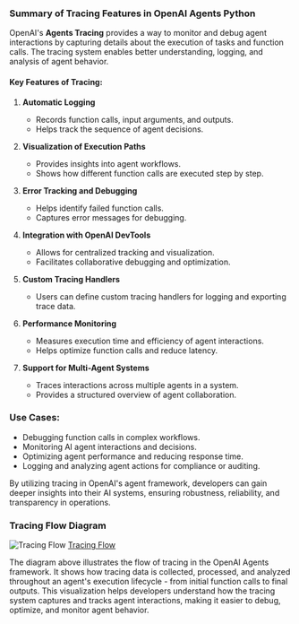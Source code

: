 ### Summary of Tracing Features in OpenAI Agents Python

OpenAI's **Agents Tracing** provides a way to monitor and debug agent interactions by capturing details about the execution of tasks and function calls. The tracing system enables better understanding, logging, and analysis of agent behavior.

#### **Key Features of Tracing:**
1. **Automatic Logging**  
   - Records function calls, input arguments, and outputs.
   - Helps track the sequence of agent decisions.

2. **Visualization of Execution Paths**  
   - Provides insights into agent workflows.
   - Shows how different function calls are executed step by step.

3. **Error Tracking and Debugging**  
   - Helps identify failed function calls.
   - Captures error messages for debugging.

4. **Integration with OpenAI DevTools**  
   - Allows for centralized tracking and visualization.
   - Facilitates collaborative debugging and optimization.

5. **Custom Tracing Handlers**  
   - Users can define custom tracing handlers for logging and exporting trace data.

6. **Performance Monitoring**  
   - Measures execution time and efficiency of agent interactions.
   - Helps optimize function calls and reduce latency.

7. **Support for Multi-Agent Systems**  
   - Traces interactions across multiple agents in a system.
   - Provides a structured overview of agent collaboration.

### **Use Cases:**
- Debugging function calls in complex workflows.
- Monitoring AI agent interactions and decisions.
- Optimizing agent performance and reducing response time.
- Logging and analyzing agent actions for compliance or auditing.

By utilizing tracing in OpenAI's agent framework, developers can gain deeper insights into their AI systems, ensuring robustness, reliability, and transparency in operations.

### **Tracing Flow Diagram**
![Tracing Flow](tracing_flow.png)
[Tracing Flow](tracing_flow.pdf)

The diagram above illustrates the flow of tracing in the OpenAI Agents framework. It shows how tracing data is collected, processed, and analyzed throughout an agent's execution lifecycle - from initial function calls to final outputs. This visualization helps developers understand how the tracing system captures and tracks agent interactions, making it easier to debug, optimize, and monitor agent behavior.
